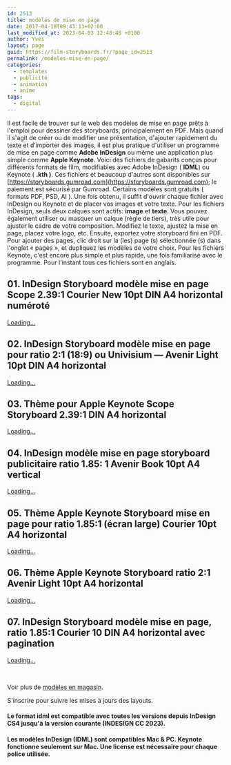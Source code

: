 ```yaml
---
id: 2513
title: modèles de mise en page
date: 2017-04-18T09:43:13+02:00
last_modified_at: 2023-04-03 12:48:48 +0100
author: Yves
layout: page
guid: https://film-storyboards.fr/?page_id=2513
permalink: /modeles-mise-en-page/
categories:
  - templates
  - publicité
  - animation
  - anime
tags:
  - digital
---
```


Il est facile de trouver sur le web des modèles de mise en page prêts à l'emploi pour dessiner des storyboards, principalement en PDF. Mais quand il s'agit de créer ou de modifier une présentation, d'ajouter rapidement du texte et d&rsquo;importer des images, il est plus pratique d'utiliser un programme de mise en page comme **Adobe InDesign** ou même une application plus simple comme **Apple Keynote**. Voici des fichiers de gabarits conçus pour différents formats de film, modifiables avec Adobe InDesign ( **IDML**) ou Keynote ( **.kth )**. Ces fichiers et beaucoup d'autres sont disponibles sur [https://storyboards.gumroad.com](https://storyboards.gumroad.com); le paiement est sécurisé par Gumroad. Certains modèles sont gratuits ( formats PDF, PSD, AI ). Une fois obtenu, il suffit d'ouvrir chaque fichier avec InDesign ou Keynote et de placer vos images et votre texte. Pour les fichiers InDesign, seuls deux calques sont actifs: **image** et **texte**. Vous pouvez également utiliser ou masquer un calque (règle de tiers), très utile pour ajuster le cadre de votre composition. Modifiez le texte, ajustez la mise en page, placez votre logo, etc. Ensuite, exportez votre storyboard fini en PDF. Pour ajouter des pages, clic droit sur la (les) page (s) sélectionnée (s) dans l'onglet « pages », et dupliquez les modèles de votre choix. Pour les fichiers Keynote, c'est encore plus simple et plus rapide, une fois familiarisé avec le programme. Pour l'instant tous ces fichiers sont en anglais.

## 01. InDesign Storyboard modèle mise en page Scope 2.39:1 Courier New 10pt DIN A4 horizontal numéroté



<div class="gumroad-product-embed" data-gumroad-product-id="MMph" data-outbound-embed="true">
  <a href="https://gumroad.com/l/MMph">Loading&#8230;</a>
</div>

## 02. InDesign Storyboard modèle mise en page pour ratio 2:1 (18:9) ou Univisium — Avenir Light 10pt DIN A4 horizontal



<div class="gumroad-product-embed" data-gumroad-product-id="hRwlK" data-outbound-embed="true">
  <a href="https://gumroad.com/l/hRwlK">Loading&#8230;</a>
</div>

<div class="gumroad-product-embed" data-gumroad-product-id="univisium-letter" data-outbound-embed="true">
</div>

## 03. Thème pour Apple Keynote Scope Storyboard 2.39:1 DIN A4 horizontal



<div class="gumroad-product-embed" data-gumroad-product-id="iEMRxp" data-outbound-embed="true">
  <a href="https://gumroad.com/l/iEMRxp">Loading&#8230;</a>
</div>

## 04. InDesign modèle mise en page storyboard publicitaire ratio 1.85: 1 Avenir Book 10pt A4 vertical



<div class="gumroad-product-embed" data-gumroad-product-id="ad-185-1A4" data-outbound-embed="true">
  <a href="https://gumroad.com/l/ad-185-1A4">Loading&#8230;</a>
</div>

## 05. Thème Apple Keynote Storyboard mise en page pour ratio 1.85:1 (écran large) Courier 10pt A4 horizontal



<div class="gumroad-product-embed" data-gumroad-product-id="keynote_story_wide_screen">
  <a href="https://gumroad.com/l/keynote_story_wide_screen">Loading&#8230;</a>
</div>

## 06. Thème Apple Keynote Storyboard ratio 2:1 Avenir Light 10pt A4 horizontal



<div class="gumroad-product-embed" data-gumroad-product-id="univisium-keynote" data-outbound-embed="true">
  <a href="https://gumroad.com/l/univisium-keynote">Loading&#8230;</a>
</div>

## 07. InDesign Storyboard modèle mise en page, ratio 1.85:1 Courier 10 DIN A4 horizontal avec pagination



<div class="gumroad-product-embed" data-gumroad-product-id="185_A4" data-outbound-embed="true">
  <a href="https://gumroad.com/l/185_A4">Loading&#8230;</a>
</div>

&nbsp;

Voir plus de [modèles en magasin](https://storyboards.gumroad.com).

S'inscrire pour suivre les mises à jours des layouts.

#### Le format idml est compatible avec toutes les versions depuis InDesign CS4 jusqu'à la version courante (INDESIGN CC 2023).

#### Les modèles InDesign (IDML) sont compatibles Mac & PC. Keynote fonctionne seulement sur Mac. Une license est nécessaire pour chaque police utilisée.

&nbsp;